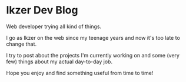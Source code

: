 # Ikzer Dev Blog

Web developer trying all kind of things.

I go as Ikzer on the web since my teenage years and now it's too late to change that.

I try to post about the projects I'm currently working on and some (very few) things about my actual day-to-day job.

Hope you enjoy and find something useful from time to time!
